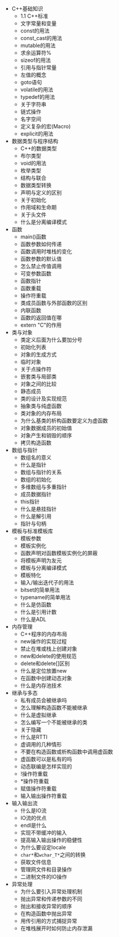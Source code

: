 - C++基础知识
  - 1.1 C++标准
  - 文字常量和变量
  - const的用法
  - const_cast的用法
  - mutable的用法
  - 求余运算符%
  - sizeof的用法
  - 引用与指针常量
  - 左值的概念
  - goto语句
  - volatile的用法
  - typedef的用法
  - 关于字符串
  - 链式操作
  - 名字空间
  - 定义复杂的宏(Macro)
  - explicit的用法
- 数据类型与程序结构
  - C++的数据类型
  - 布尔类型
  - void的用法
  - 枚举类型
  - 结构与联合
  - 数据类型转换
  - 声明与定义的区别
  - 关于初始化
  - 作用域和生命期
  - 关于头文件
  - 什么是分离编译模式
- 函数
  - main()函数
  - 函数参数如何传递
  - 函数调用时堆栈的变化
  - 函数参数的默认值
  - 怎么禁止传值调用
  - 可变参数函数
  - 函数指针
  - 函数重载
  - 操作符重载
  - 类成员函数与外部函数的区别
  - 内联函数
  - 函数的返回值在哪
  - extern "C"的作用
- 类与对象
  - 类定义后面为什么要加分号
  - 初始化列表
  - 对象的生成方式
  - 临时对象
  - 关于点操作符
  - 嵌套类与局部类
  - 对象之间的比较
  - 静态成员
  - 类的设计及实现规范
  - 抽象类与纯虚函数
  - 类对象的内存布局
  - 为什么基类的析构函数要定义为虚函数
  - 对象数据成员的初始值
  - 对象产生和销毁的顺序
  - 拷贝构造函数
- 数组与指针
  - 数组名的意义
  - 什么是指针
  - 数组与指针的关系
  - 数组的初始化
  - 多维数组与多重指针
  - 成员数据指针
  - this指针
  - 什么是悬挂指针
  - 什么是解引用
  - 指针与句柄
- 模板与标准模板库
  - 模板参数
  - 模板实例化
  - 函数声明对函数模板实例化的屏蔽
  - 将模板声明为友元
  - 模板与分离编译模式
  - 模板特化
  - 输入/输出迭代子的用法
  - bitset的简单用法
  - typename的简单用法
  - 什么是仿函数
  - 什么是引用计数
  - 什么是ADL
- 内存管理
  - C++程序的内存布局
  - new操作的实现过程
  - 禁止在堆或栈上创建对象
  - new和delete的使用规范
  - delete和delete[]区别
  - 什么是定位放置new
  - 在函数中创建动态对象
  - 什么是内存池技术
- 继承与多态
  - 私有成员会被继承吗
  - 怎么理解构造函数不能被继承
  - 什么是虚拟继承
  - 怎么编写一个不能被继承的类
  - 关于隐藏
  - 什么是RTTI
  - 虚调用的几种情形
  - 不要在构造函数或析构函数中调用虚函数
  - 虚函数可以是私有的吗
  - 动态联编是怎样实现的
  - !操作符重载
  - *操作符重载
  - 赋值操作符重载
  - 输入输出操作符重载
- 输入输出流
  - 什么是IO流
  - IO流的优点
  - endl是什么
  - 实现不带缓冲的输入
  - 提高输入输出操作的稳健性
  - 为什么要设定locale
  - `char*`和`wchar_T*`之间的转换
  - 获取文件信息
  - 管理网文件和目录操作
  - 二进制文件的IO操作
- 异常处理
  - 为什么要引入异常处理机制
  - 抛出异常和传递参数的不同
  - 抛出和接收异常的顺序
  - 在构造函数中抛出异常
  - 用传引用的方式捕捉异常
  - 在堆栈展开时如何防止内存泄漏
  

